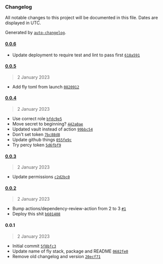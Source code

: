 ### Changelog

All notable changes to this project will be documented in this file. Dates are displayed in UTC.

Generated by [`auto-changelog`](https://github.com/CookPete/auto-changelog).

#### [0.0.6](https://github.com/RBC-Digital-Ltd/draft-fantasy-platform-frontend-remix/compare/0.0.5...0.0.6)

- Update deployment to require test and lint to pass first [`618a591`](https://github.com/RBC-Digital-Ltd/draft-fantasy-platform-frontend-remix/commit/618a591a7b7fca79af3be92db0ea7f794ec1c6e1)

#### [0.0.5](https://github.com/RBC-Digital-Ltd/draft-fantasy-platform-frontend-remix/compare/0.0.4...0.0.5)

> 2 January 2023

- Add fly toml from launch [`0820912`](https://github.com/RBC-Digital-Ltd/draft-fantasy-platform-frontend-remix/commit/08209122530072b40820fc12cd44ac9418b3d428)

#### [0.0.4](https://github.com/RBC-Digital-Ltd/draft-fantasy-platform-frontend-remix/compare/0.0.3...0.0.4)

> 2 January 2023

- Use correct role [`bfdc9e5`](https://github.com/RBC-Digital-Ltd/draft-fantasy-platform-frontend-remix/commit/bfdc9e5d3b4ca0ce917c9a0cb8d63fb42445a021)
- Move secret to beginning? [`442a0ae`](https://github.com/RBC-Digital-Ltd/draft-fantasy-platform-frontend-remix/commit/442a0aeb46fbc86cf3bf231af689118b4d6a4082)
- Updated vault instead of action [`99bbc54`](https://github.com/RBC-Digital-Ltd/draft-fantasy-platform-frontend-remix/commit/99bbc54e115155fbacdc795241c476324d9d2447)
- Don't set token [`7bc88d8`](https://github.com/RBC-Digital-Ltd/draft-fantasy-platform-frontend-remix/commit/7bc88d821883b318f89ca9175f87b23b09ab236d)
- Update github things [`055fe9c`](https://github.com/RBC-Digital-Ltd/draft-fantasy-platform-frontend-remix/commit/055fe9c381041268594e3713238ee3fc643eef8c)
- Try percy token [`5d6fbf9`](https://github.com/RBC-Digital-Ltd/draft-fantasy-platform-frontend-remix/commit/5d6fbf97ba89b0236e7db5ee95b999e6441a1b82)

#### [0.0.3](https://github.com/RBC-Digital-Ltd/draft-fantasy-platform-frontend-remix/compare/0.0.2...0.0.3)

> 2 January 2023

- Update permissions [`c2d2bc0`](https://github.com/RBC-Digital-Ltd/draft-fantasy-platform-frontend-remix/commit/c2d2bc0516c8fd589405bbc9fe48324ea578019d)

#### [0.0.2](https://github.com/RBC-Digital-Ltd/draft-fantasy-platform-frontend-remix/compare/0.0.1...0.0.2)

> 2 January 2023

- Bump actions/dependency-review-action from 2 to 3 [`#1`](https://github.com/RBC-Digital-Ltd/draft-fantasy-platform-frontend-remix/pull/1)
- Deploy this shit [`b601408`](https://github.com/RBC-Digital-Ltd/draft-fantasy-platform-frontend-remix/commit/b60140803fa9800d3dcfdf88db90aaed2b49bcb2)

#### 0.0.1

> 2 January 2023

- Initial commit [`5f8bfc3`](https://github.com/RBC-Digital-Ltd/draft-fantasy-platform-frontend-remix/commit/5f8bfc398ff62f49b3374047b856b43159c1db78)
- Update name of fly stack, package and README [`0682fe0`](https://github.com/RBC-Digital-Ltd/draft-fantasy-platform-frontend-remix/commit/0682fe053cd7734fc71b605035424eb421d99926)
- Remove old changelog and version [`20ecf71`](https://github.com/RBC-Digital-Ltd/draft-fantasy-platform-frontend-remix/commit/20ecf7155fc20c1ded33718ab24fb63df966720c)
